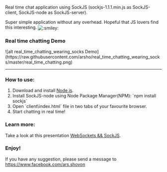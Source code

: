 <p> Real time chat application using SockJS (sockjs-1.1.1.min.js as SockJS-client, SockJS-node as SockJS-server).</p>
<p> Super simple application without any overhead.
 Hopeful that JS lovers find this interesting.
 <img class="emoji" title=":smiley:" alt=":smiley:" src="https://assets-cdn.github.com/images/icons/emoji/unicode/1f603.png" height="20" width="20" align="absmiddle">
</p>
<h3>Real time chatting Demo</h3>
![alt real_time_chatting_wearing_socks Demo](https://raw.githubusercontent.com/arsho/real_time_chatting_wearing_socks/master/real_time_chatting.png)
<hr>

<h3>
<a id="how-to-use" class="anchor" href="#how-to-use" aria-hidden="true"><span class="octicon octicon-link"></span></a>How to use:</h1>
</h3>
<ol>
<li>Download and install <a href="https://nodejs.org/en/download/">Node.js</a>.</li>
<li>Install SockJS-node using Node Package Manager(NPM): `npm install sockjs` </li>
<li>Open `client\index.html` file in two tabs of your favourite browser.</li>
<li>Start chatting in real time!</li>
</ol>

<h3>
<a id="learn-more" class="anchor" href="#learn-more" aria-hidden="true"><span class="octicon octicon-link"></span></a>Learn more:</h1>
</h3>
Take a look at this presentation <a href="http://www.slideshare.net/AhmedurRahmanShovon/websockets-and-sockjs">WebSockets && SockJS</a>.

<h3>Enjoy!</h3>
<p>If you have any suggestion, please send a message to <a href="https://www.facebook.com/ars.shovon">https://www.facebook.com/ars.shovon</a></p>